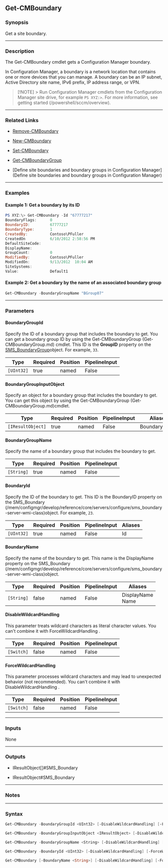 Get-CMBoundary
--------------




### Synopsis
Get a site boundary.



---


### Description

The Get-CMBoundary cmdlet gets a Configuration Manager boundary.



In Configuration Manager, a boundary is a network location that contains one or more devices that you can manage. A boundary can be an IP subnet, Active Directory site name, IPv6 prefix, IP address range, or VPN.



> [!NOTE] > Run Configuration Manager cmdlets from the Configuration Manager site drive, for example `PS XYZ:>`. For more information, see getting started (/powershell/sccm/overview).



---


### Related Links
* [Remove-CMBoundary](Remove-CMBoundary)



* [New-CMBoundary](New-CMBoundary)



* [Set-CMBoundary](Set-CMBoundary)



* [Get-CMBoundaryGroup](Get-CMBoundaryGroup)



* [Define site boundaries and boundary groups in Configuration Manager](Define site boundaries and boundary groups in Configuration Manager)





---


### Examples
#### Example 1: Get a boundary by its ID
```PowerShell
PS XYZ:\> Get-CMBoundary -Id "67777217"
BoundaryFlags:      0
BoundaryID:         67777217
BoundaryType:       1
CreatedBy:          Contoso\PFuller
CreatedOn           6/10/2012 2:58:56 PM
DefaultSiteCode:
DisplayName:
GroupCount:         0
ModifiedBy:         Contoso\PFuller
ModifiedOn:         9/13/2012  10:04 AM
SiteSystems:
Value:              Default1
```

#### Example 2: Get a boundary by the name of an associated boundary group
```PowerShell
Get-CMBoundary -BoundaryGroupName "BGroup07"
```



---


### Parameters
#### **BoundaryGroupId**

Specify the ID of a boundary group that includes the boundary to get. You can get a boundary group ID by using the Get-CMBoundaryGroup (Get-CMBoundaryGroup.md) cmdlet. This ID is the **GroupID** property on the [SMS_BoundaryGroup](/mem/configmgr/develop/reference/core/servers/configure/sms_boundarygroup-server-wmi-class)object. For example, `33`.






|Type      |Required|Position|PipelineInput|
|----------|--------|--------|-------------|
|`[UInt32]`|true    |named   |False        |



#### **BoundaryGroupInputObject**

Specify an object for a boundary group that includes the boundary to get. You can get this object by using the Get-CMBoundaryGroup (Get-CMBoundaryGroup.md)cmdlet.






|Type             |Required|Position|PipelineInput|Aliases      |
|-----------------|--------|--------|-------------|-------------|
|`[IResultObject]`|true    |named   |False        |BoundaryGroup|



#### **BoundaryGroupName**

Specify the name of a boundary group that includes the boundary to get.






|Type      |Required|Position|PipelineInput|
|----------|--------|--------|-------------|
|`[String]`|true    |named   |False        |



#### **BoundaryId**

Specify the ID of the boundary to get. This ID is the BoundaryID property on the SMS_Boundary (/mem/configmgr/develop/reference/core/servers/configure/sms_boundary-server-wmi-class)object. For example, `23`.






|Type      |Required|Position|PipelineInput|Aliases|
|----------|--------|--------|-------------|-------|
|`[UInt32]`|true    |named   |False        |Id     |



#### **BoundaryName**

Specify the name of the boundary to get. This name is the DisplayName property on the SMS_Boundary (/mem/configmgr/develop/reference/core/servers/configure/sms_boundary-server-wmi-class)object.






|Type      |Required|Position|PipelineInput|Aliases             |
|----------|--------|--------|-------------|--------------------|
|`[String]`|false   |named   |False        |DisplayName<br/>Name|



#### **DisableWildcardHandling**

This parameter treats wildcard characters as literal character values. You can't combine it with ForceWildcardHandling .






|Type      |Required|Position|PipelineInput|
|----------|--------|--------|-------------|
|`[Switch]`|false   |named   |False        |



#### **ForceWildcardHandling**

This parameter processes wildcard characters and may lead to unexpected behavior (not recommended). You can't combine it with DisableWildcardHandling .






|Type      |Required|Position|PipelineInput|
|----------|--------|--------|-------------|
|`[Switch]`|false   |named   |False        |





---


### Inputs
None





---


### Outputs
* IResultObject[]#SMS_Boundary


* IResultObject#SMS_Boundary






---


### Notes




---


### Syntax
```PowerShell
Get-CMBoundary -BoundaryGroupId <UInt32> [-DisableWildcardHandling] [-ForceWildcardHandling] [<CommonParameters>]
```
```PowerShell
Get-CMBoundary -BoundaryGroupInputObject <IResultObject> [-DisableWildcardHandling] [-ForceWildcardHandling] [<CommonParameters>]
```
```PowerShell
Get-CMBoundary -BoundaryGroupName <String> [-DisableWildcardHandling] [-ForceWildcardHandling] [<CommonParameters>]
```
```PowerShell
Get-CMBoundary -BoundaryId <UInt32> [-DisableWildcardHandling] [-ForceWildcardHandling] [<CommonParameters>]
```
```PowerShell
Get-CMBoundary [-BoundaryName <String>] [-DisableWildcardHandling] [-ForceWildcardHandling] [<CommonParameters>]
```
